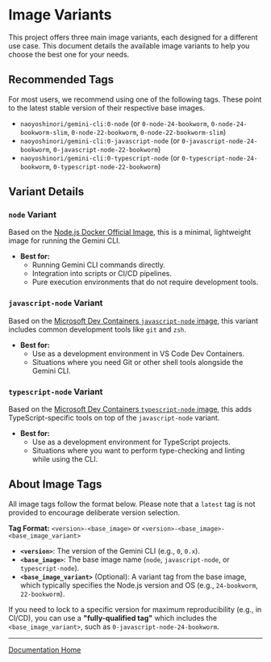 # Image Variants

This project offers three main image variants, each designed for a different use case. This document details the available image variants to help you choose the best one for your needs.

## Recommended Tags

For most users, we recommend using one of the following tags. These point to the latest stable version of their respective base images.

* `naoyoshinori/gemini-cli:0-node` (or `0-node-24-bookworm⁠`, `0-node-24-bookworm-slim`, `0-node-22-bookworm⁠`, `0-node-22-bookworm-slim`)
* `naoyoshinori/gemini-cli:0-javascript-node` (or `0-javascript-node-24-bookworm⁠⁠`, `0-javascript-node-22-bookworm`)
* `naoyoshinori/gemini-cli:0-typescript-node` (or `0-typescript-node-24-bookworm⁠`, `0-typescript-node-22-bookworm⁠`)

## Variant Details

### `node` Variant

Based on the [Node.js Docker Official Image](https://hub.docker.com/_/node), this is a minimal, lightweight image for running the Gemini CLI.

* **Best for:**
  * Running Gemini CLI commands directly.
  * Integration into scripts or CI/CD pipelines.
  * Pure execution environments that do not require development tools.

### `javascript-node` Variant

Based on the [Microsoft Dev Containers `javascript-node` image](https://github.com/devcontainers/templates/tree/main/src/javascript-node), this variant includes common development tools like `git` and `zsh`.

* **Best for:**
  * Use as a development environment in VS Code Dev Containers.
  * Situations where you need Git or other shell tools alongside the Gemini CLI.

### `typescript-node` Variant

Based on the [Microsoft Dev Containers `typescript-node` image](https://github.com/devcontainers/templates/tree/main/src/typescript-node), this adds TypeScript-specific tools on top of the `javascript-node` variant.

* **Best for:**
  * Use as a development environment for TypeScript projects.
  * Situations where you want to perform type-checking and linting while using the CLI.

## About Image Tags

All image tags follow the format below. Please note that a `latest` tag is not provided to encourage deliberate version selection.

**Tag Format:** `<version>-<base_image>` or `<version>-<base_image>-<base_image_variant>`

* **`<version>`**: The version of the Gemini CLI (e.g., `0`, `0.x`).
* **`<base_image>`**: The base image name (`node`, `javascript-node`, or `typescript-node`).
* **`<base_image_variant>`** (Optional): A variant tag from the base image, which typically specifies the Node.js version and OS (e.g., `24-bookworm`, `22-bookworm`).

If you need to lock to a specific version for maximum reproducibility (e.g., in CI/CD), you can use a **"fully-qualified tag"** which includes the `<base_image_variant>`, such as `0-javascript-node-24-bookworm`.

---

[Documentation Home](./index.md)
